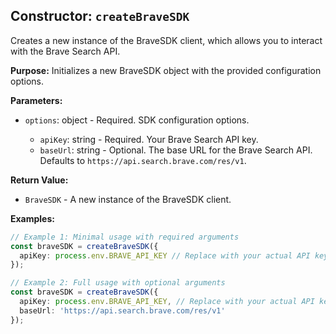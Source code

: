 ## Constructor: `createBraveSDK`

Creates a new instance of the BraveSDK client, which allows you to interact with the Brave Search API.

**Purpose:**
Initializes a new BraveSDK object with the provided configuration options.

**Parameters:**
- `options`: object<BraveSDKOptions> - Required. SDK configuration options.
  - `apiKey`: string - Required. Your Brave Search API key.
  - `baseUrl`: string - Optional. The base URL for the Brave Search API. Defaults to `https://api.search.brave.com/res/v1`.

**Return Value:**
- `BraveSDK` - A new instance of the BraveSDK client.

**Examples:**

```typescript
// Example 1: Minimal usage with required arguments
const braveSDK = createBraveSDK({
  apiKey: process.env.BRAVE_API_KEY // Replace with your actual API key
});

// Example 2: Full usage with optional arguments
const braveSDK = createBraveSDK({
  apiKey: process.env.BRAVE_API_KEY, // Replace with your actual API key
  baseUrl: 'https://api.search.brave.com/res/v1'
});
```